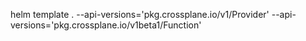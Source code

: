 


helm template . --api-versions='pkg.crossplane.io/v1/Provider' --api-versions='pkg.crossplane.io/v1beta1/Function'

